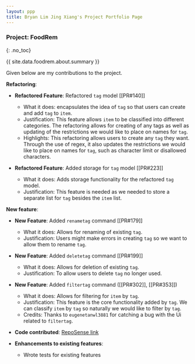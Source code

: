```yaml
---
layout: ppp
title: Bryan Lim Jing Xiang's Project Portfolio Page
---
```


<!-- markdownlint-disable-next-line blanks-around-headings -->
### Project: FoodRem
{: .no_toc}

<!-- markdownlint-disable-next-line proper-names -->
{{ site.data.foodrem.about.summary }}

Given below are my contributions to the project.

**Refactoring**:

* **Refactored Feature**: Refactored `tag` model [[PR#140]]
  * What it does: encapsulates the idea of `tag` so that users can create and add `tag` to `item`.
  * Justification: This feature allows `item` to be classified into different categories. The refactoring allows for creating of any tags as well as updating of the restrictions we would like to place on names for `tag`.
  * Highlights: This refactoring allows users to create any `tag` they want. Through the use of regex, it also updates the restrictions we would like to place on names for `tag`, such as character limit or disallowed characters.

* **Refactored Feature**: Added storage for `tag` model [[PR#223]]
  * What it does: Adds storage functionality for the refactored `tag` model.
  * Justification: This feature is needed as we needed to store a separate list for `tag` besides the `item` list.

**New feature**:

* **New Feature**: Added `renametag` command [[PR#179]]
  * What it does: Allows for renaming of existing `tag`.
  * Justification: Users might make errors in creating `tag` so we want to allow them to rename `tag`.

* **New Feature**: Added `deletetag` command [[PR#199]]
  * What it does: Allows for deletion of existing `tag`.
  * Justification: To allow users to delete `tag` no longer used.

* **New Feature**: Added `filtertag` command ([[PR#302]], [[PR#353]])
  * What it does: Allows for filtering for `item` by `tag`.
  * Justification: This feature is the core functionality added by `tag`. We can classify `item` by `tag` so naturally we would like to filter by `tag`.
  * Credits: Thanks to `eugenetanwl3881` for catching a bug with the Ui related to `filtertag`.

* **Code contributed**: [RepoSense link](https://nus-cs2103-ay2223s1.github.io/tp-dashboard/?search=&sort=groupTitle&sortWithin=title&timeframe=commit&mergegroup=&groupSelect=groupByRepos&breakdown=true&checkedFileTypes=docs~functional-code~test-code~other&since=2022-09-16&tabOpen=true&tabType=authorship&tabAuthor=bryanljx&tabRepo=AY2223S1-CS2103T-W16-2%2Ftp%5Bmaster%5D&authorshipIsMergeGroup=false&authorshipFileTypes=docs~functional-code~test-code&authorshipIsBinaryFileTypeChecked=false&authorshipIsIgnoredFilesChecked=false)

* **Enhancements to existing features**:
  * Wrote tests for existing features
